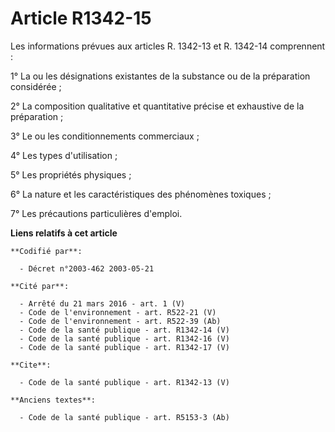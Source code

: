 # Article R1342-15

Les informations prévues aux articles R. 1342-13 et R. 1342-14 comprennent :

1° La ou les désignations existantes de la substance ou de la préparation considérée ;

2° La composition qualitative et quantitative précise et exhaustive de la préparation ;

3° Le ou les conditionnements commerciaux ;

4° Les types d'utilisation ;

5° Les propriétés physiques ;

6° La nature et les caractéristiques des phénomènes toxiques ;

7° Les précautions particulières d'emploi.

**Liens relatifs à cet article**

	**Codifié par**:

	  - Décret n°2003-462 2003-05-21

	**Cité par**:

	  - Arrêté du 21 mars 2016 - art. 1 (V)
	  - Code de l'environnement - art. R522-21 (V)
	  - Code de l'environnement - art. R522-39 (Ab)
	  - Code de la santé publique - art. R1342-14 (V)
	  - Code de la santé publique - art. R1342-16 (V)
	  - Code de la santé publique - art. R1342-17 (V)

	**Cite**:

	  - Code de la santé publique - art. R1342-13 (V)

	**Anciens textes**:

	  - Code de la santé publique - art. R5153-3 (Ab)

